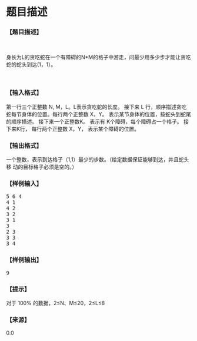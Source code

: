 # 题目描述


<h3>
【题目描述】
</h3>
<p>
<br/>
</p>
<p>
身长为L的贪吃蛇在一个有障碍的N*M的格子中游走，问最少用多少步才能让贪吃蛇的蛇头到达(1，1）。
</p>
<p>
<br/>
</p>
<h3>
【输入格式】
</h3>
<p>
第一行三个正整数 N, M，L。L表示贪吃蛇的长度。 接下来 L 行，顺序描述贪吃蛇每节身体的位置。每行两个正整数 X，Y。 表示某节身体的位置，按蛇头到蛇尾的顺序描述。 接下来一个正整数K。 表示有 K个障碍，每个障碍占一个格子。 接下来K行， 每行两个正整数 X，Y， 表示某个障碍的位置。
</p>
<h3>
【输出格式】
</h3>
<p>
一个整数，表示到达格子（1,1）最少的步数。（给定数据保证能够到达，并且蛇头移 动的目标格子必须是空的。）
</p>
<h3>
【样例输入】
</h3>
<pre>5 6 4
4 1
4 2
3 2
3 1
3
2 3
3 3
3 4</pre>
<h3>
【样例输出】
</h3>
<pre>9</pre>
<h3>
【提示】
</h3>
<p>
对于 100% 的数据，2≤N、M≤20，2≤L≤8
</p>
<h3>
【来源】
</h3>
<p>
0.0
</p>

